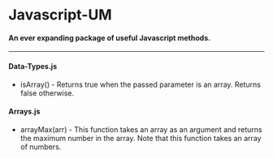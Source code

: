# Javascript-UM
#### An ever expanding package of useful Javascript methods.
-------------------------------------------------------------------------------------

#### Data-Types.js
 - isArray() - Returns true when the passed parameter is an array. Returns false otherwise.

#### Arrays.js
  - arrayMax(arr) - This function takes an array as an argument and returns the maximum number in the array. Note that this function takes an array of numbers.

